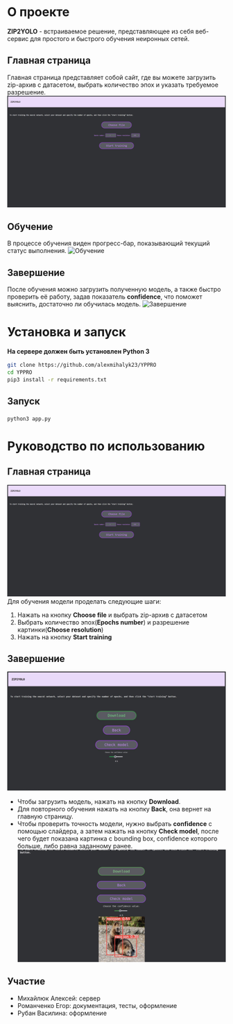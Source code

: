 # О проекте
**ZIP2YOLO** - встраиваемое решение, представляющее из себя веб-сервис для простого и быстрого обучения неиронных сетей.
## Главная страница
Главная страница представляет собой сайт, где вы можете загрузить zip-архив с датасетом, выбрать количество эпох и указать требуемое разрешение.
![Главная страница](https://github.com/alexmihalyk23/YPPRO/raw/main/readme_img/Start.png)
## Обучение
В процессе обучения виден прогресс-бар, показывающий текущий статус выполнения.
![Обучение](https://github.com/alexmihalyk23/YPPRO/raw/main/Train.png)
## Завершение
После обучения можно загрузить полученную модель, а также быстро проверить её работу, задав показатель **confidence**, что поможет выяснить, достаточно ли обучилась модель.
![Завершение](https://github.com/alexmihalyk23/YPPRO/raw/main/End1.png)

# Установка и запуск

**На сервере должен быть установлен Python 3**

```bash
git clone https://github.com/alexmihalyk23/YPPRO
cd YPPRO
pip3 install -r requirements.txt
```

## Запуск
`python3 app.py`

# Руководство по использованию

## Главная страница

![Главная страница](https://github.com/alexmihalyk23/YPPRO/raw/main/readme_img/Start.png)
Для обучения модели проделать следующие шаги:
1. Нажать на кнопку **Choose file** и выбрать zip-архив с датасетом
2. Выбрать количество эпох(**Epochs number**) и разрешение картинки(**Choose resolution**)
3. Нажать на кнопку **Start training**

## Завершение
![Завершение](https://github.com/alexmihalyk23/YPPRO/raw/main/readme_img/End1.png)
- Чтобы загрузить модель, нажать на кнопку **Download**.
- Для повторного обучения нажать на кнопку **Back**, она вернет на главную страницу.
- Чтобы проверить точность модели, нужно выбрать **confidence** c помощью слайдера, а затем нажать на кнопку **Check model**, после чего будет показана картинка с bounding box, confidence которого больше, либо равна заданному ранее.
![Завершение2](https://github.com/alexmihalyk23/YPPRO/raw/main/readme_img/End2.jpg)

## Участие
- Михайлюк Алексей: сервер
- Романченко Егор: документация, тесты, оформление
- Рубан Василина: оформление
